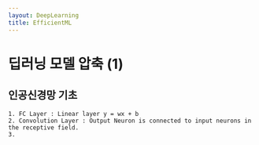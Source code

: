 ```yaml
---
layout: DeepLearning
title: EfficientML
---
```

# 딥러닝 모델 압축 (1)

## 인공신경망 기초


    1. FC Layer : Linear layer y = wx + b
	2. Convolution Layer : Output Neuron is connected to input neurons in the receptive field.
	3. 